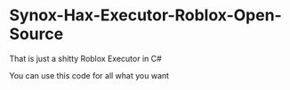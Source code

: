 # Synox-Hax-Executor-Roblox-Open-Source
That is just a shitty Roblox Executor in C#

You can use this code for all what you want

